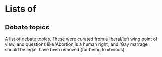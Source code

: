 # Lists of

## Debate topics

[A list of debate topics](https://github.com/Joshua861/debate-topics/blob/main/debate-topics.txt). These were curated from a liberal/left wing point of view, and questions like 'Abortion is a human right', and 'Gay marrage should be legal' have been removed (for being to obvious).
